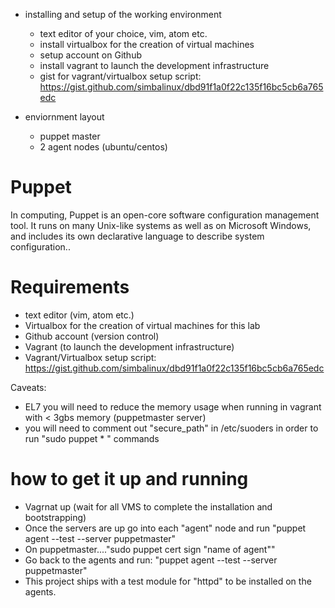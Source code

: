 - installing and setup of the working environment 
	- text editor of your choice, vim, atom etc.
	- install virtualbox for the creation of virtual machines
	- setup account on Github
	- install vagrant to launch the development infrastructure
	- gist for vagrant/virtualbox setup script: https://gist.github.com/simbalinux/dbd91f1a0f22c135f16bc5cb6a765edc

- enviornment layout
	- puppet master
	- 2 agent nodes (ubuntu/centos)



# Puppet 


In computing, Puppet is an open-core software configuration management tool. It runs on many Unix-like systems as well as on Microsoft Windows, and includes its own declarative language to describe system configuration..

# Requirements 

  - text editor (vim, atom etc.)
  - Virtualbox for the creation of virtual machines for this lab
  - Github account (version control)
  - Vagrant (to launch the development infrastructure)
  - Vagrant/Virtualbox setup script: https://gist.github.com/simbalinux/dbd91f1a0f22c135f16bc5cb6a765edc

Caveats:
  - EL7 you will need to reduce the memory usage when running in vagrant with < 3gbs memory (puppetmaster server)
  - you will need to comment out "secure_path" in /etc/suoders in order to run "sudo puppet * " commands 


# how to get it up and running
  - Vagrnat up (wait for all VMS to complete the installation and bootstrapping)
  - Once the servers are up go into each "agent" node and run "puppet agent --test --server puppetmaster" 
  - On puppetmaster...."sudo puppet cert sign "name of agent""
  - Go back to the agents and run: "puppet agent --test --server puppetmaster"
  - This project ships with a test module for "httpd" to be installed on the agents.
